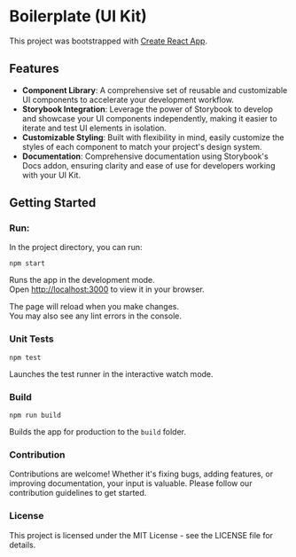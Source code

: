 # Boilerplate (UI Kit)

This project was bootstrapped with [Create React App](https://github.com/facebook/create-react-app).

## **Features**

- **Component Library**: A comprehensive set of reusable and customizable UI components to accelerate your development workflow.
- **Storybook Integration**: Leverage the power of Storybook to develop and showcase your UI components independently, making it easier to iterate and test UI elements in isolation.
- **Customizable Styling**: Built with flexibility in mind, easily customize the styles of each component to match your project's design system.
- **Documentation**: Comprehensive documentation using Storybook's Docs addon, ensuring clarity and ease of use for developers working with your UI Kit.


## Getting Started
### Run:

In the project directory, you can run:

```
npm start
```

Runs the app in the development mode.\
Open [http://localhost:3000](http://localhost:3000) to view it in your browser.

The page will reload when you make changes.\
You may also see any lint errors in the console.

### Unit Tests

```
npm test
```

Launches the test runner in the interactive watch mode.

### Build

```
npm run build
```

Builds the app for production to the `build` folder.


### Contribution
Contributions are welcome! Whether it's fixing bugs, adding features, or improving documentation, your input is valuable. Please follow our contribution guidelines to get started.

### License
This project is licensed under the MIT License - see the LICENSE file for details.
